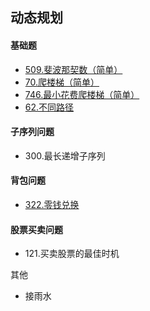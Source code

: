 ## 动态规划

#### 基础题

- [509.斐波那契数（简单）](https://github.com/Capactity/blog/blob/master/algorithm/动态规划/509-斐波那契数.md)
- [70.爬楼梯（简单）](https://github.com/Capactity/blog/blob/master/algorithm/动态规划/70-爬楼梯.md)
- [746.最小花费爬楼梯（简单）](https://github.com/Capactity/blog/blob/master/algorithm/动态规划/746-最小花费爬楼梯.md)
- [62.不同路径](https://github.com/Capactity/blog/blob/master/algorithm/动态规划/62-不同路径.md)

#### 子序列问题

- 300.最长递增子序列

#### 背包问题

- [322.零钱兑换](https://github.com/Capactity/blog/blob/master/algorithm/动态规划/322-零钱兑换.md)

#### 股票买卖问题

- 121.买卖股票的最佳时机

其他

- 接雨水



